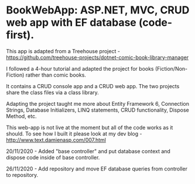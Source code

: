 # BookWebApp: ASP.NET, MVC, CRUD web app with EF database (code-first).

This app is adapted from a Treehouse project - 
https://github.com/treehouse-projects/dotnet-comic-book-library-manager

I followed a 4-hour tutorial and adapted the project for books (Fiction/Non-Fiction) rather than comic books.

It contains a CRUD console app and a CRUD web app. The two projects share the class files via a class library.

Adapting the project taught me more about Entity Framework 6, Connection Strings, Database Initializers, LINQ statements, CRUD functionality, Dispose Method, etc.

This web-app is not live at the moment but all of the code works as it should. To see how I built it please look at my dev blog - http://www.text.damienasp.com/007.html



20/11/2020 - Added "base controller" and put database context and dispose code inside of base controller.

26/11/2020 - Add repository and move EF database queries from controller to repository.
